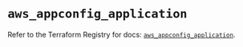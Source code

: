 # `aws_appconfig_application`

Refer to the Terraform Registry for docs: [`aws_appconfig_application`](https://registry.terraform.io/providers/hashicorp/aws/5.88.0/docs/resources/appconfig_application).
